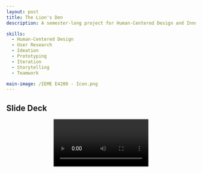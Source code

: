 ```yaml
---
layout: post
title: The Lion's Den
description: A semester-long project for Human-Centered Design and Innovation with Professor Harry West. As a class, we were tasked with designing the experience of a new engineering building at Columbia University.

skills:
  - Human-Centered Design
  - User Research
  - Ideation
  - Prototyping
  - Iteration
  - Storytelling
  - Teamwork

main-image: /IEME E4200 - Icon.png
---
```


## Slide Deck
<div style="text-align: center;">
  <video width="50%" height="auto" controls>
    <source src="/_projects/IEME E4200 - Presentation.mp4" type="video/mp4">
  </video>
</div>
